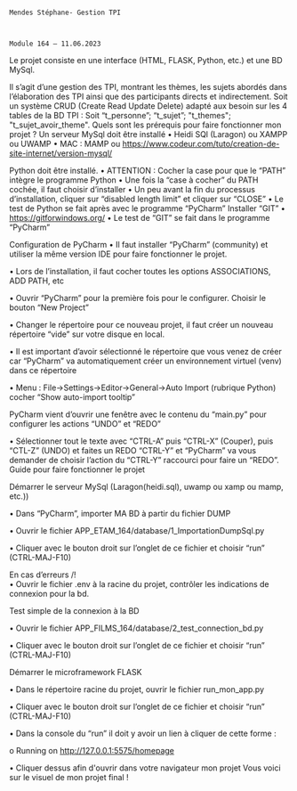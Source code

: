                                                                                                                      Mendes Stéphane- Gestion TPI


                                                                                                                      Module 164 – 11.06.2023



Le projet consiste en une interface (HTML, FLASK, Python, etc.) et une BD MySql.



Il s’agit d’une gestion des TPI, montrant les thèmes, les sujets abordés dans l’élaboration des TPI ainsi que des participants directs et indirectement.
Soit un système CRUD (Create Read Update Delete) adapté aux besoin sur les 4 tables de la BD TPI : Soit “t_personne”; “t_sujet”; "t_themes"; "t_sujet_avoir_theme".
Quels sont les prérequis pour faire fonctionner mon projet ?
Un serveur MySql doit être installé
•	Heidi SQl (Laragon) ou XAMPP ou UWAMP
•	MAC : MAMP ou https://www.codeur.com/tuto/creation-de-site-internet/version-mysql/


Python doit être installé.
•	ATTENTION : Cocher la case pour que le “PATH” intègre le programme Python
•	Une fois la “case à cocher” du PATH cochée, il faut choisir d’installer
•	Un peu avant la fin du processus d’installation, cliquer sur “disabled length limit” et cliquer sur “CLOSE”
•	Le test de Python se fait après avec le programme “PyCharm”
Installer “GIT”
•	https://gitforwindows.org/
•	Le test de “GIT” se fait dans le programme “PyCharm”




Configuration de PyCharm
•	Il faut installer “PyCharm” (community) et utiliser la même version IDE pour faire fonctionner le projet.

•	Lors de l’installation, il faut cocher toutes les options ASSOCIATIONS, ADD PATH, etc

•	Ouvrir “PyCharm” pour la première fois pour le configurer. Choisir le bouton “New Project”

•	Changer le répertoire pour ce nouveau projet, il faut créer un nouveau répertoire “vide” sur votre disque en local.

•	Il est important d’avoir sélectionné le répertoire que vous venez de créer car “PyCharm” va automatiquement créer un environnement virtuel (venv) dans ce répertoire

•	Menu : File->Settings->Editor->General->Auto Import (rubrique Python) cocher “Show auto-import tooltip”

PyCharm vient d’ouvrir une fenêtre avec le contenu du “main.py” pour configurer les actions “UNDO” et “REDO”

•	Sélectionner tout le texte avec “CTRL-A” puis “CTRL-X” (Couper), puis “CTL-Z” (UNDO) et faites un REDO “CTRL-Y” et “PyCharm” va vous demander de choisir l’action du “CTRL-Y” raccourci pour faire un “REDO”.
Guide pour faire fonctionner le projet

Démarrer le serveur MySql (Laragon(heidi.sql), uwamp ou xamp ou mamp, etc.))

•	Dans “PyCharm”, importer MA BD à partir du fichier DUMP

•	Ouvrir le fichier APP_ETAM_164/database/1_ImportationDumpSql.py

•	Cliquer avec le bouton droit sur l’onglet de ce fichier et choisir “run” (CTRL-MAJ-F10)

En cas d’erreurs /!\
•	Ouvrir le fichier .env à la racine du projet, contrôler les indications de connexion pour la bd.

Test simple de la connexion à la BD

•	Ouvrir le fichier APP_FILMS_164/database/2_test_connection_bd.py

•	Cliquer avec le bouton droit sur l’onglet de ce fichier et choisir “run” (CTRL-MAJ-F10)

Démarrer le microframework FLASK

•	Dans le répertoire racine du projet, ouvrir le fichier run_mon_app.py

•	Cliquer avec le bouton droit sur l’onglet de ce fichier et choisir “run” (CTRL-MAJ-F10)

•	Dans la console du “run” il doit y avoir un lien à cliquer de cette forme :

o	Running on http://127.0.0.1:5575/homepage


•	Cliquer dessus afin d'ouvrir dans votre navigateur mon projet
Vous voici sur le visuel de mon projet final !
